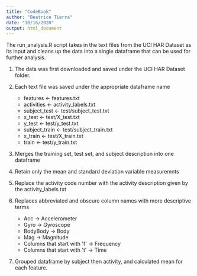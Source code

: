 ```yaml
---
title: "CodeBook"
author: "Beatrice Tierra"
date: "10/16/2020"
output: html_document
---
```

The run_analysis.R script takes in the text files from the UCI HAR Dataset as its input and cleans up the data into a single dataframe that can be used for further analysis. 

1. The data was first downloaded and saved under the UCI HAR Dataset folder. 

2. Each text file was saved under the appropriate dataframe name
    * features <- features.txt
    * activities <- activity_labels.txt 
    * subject_test <- test/subject_test.txt 
    * x_test <- test/X_test.txt 
    * y_test <- test/y_test.txt 
    * subject_train <- test/subject_train.txt
    * x_train <- test/X_train.txt
    * train <- test/y_train.txt


3. Merges the training set, test set, and subject description into one dataframe

4. Retain only the mean and standard deviation variable measuremnts 

5. Replace the activity code number with the activity description given by the activity_labels.txt

6. Replaces abbreviated and obscure column names with more descriptive terms 
    * Acc -> Accelerometer
    * Gyro -> Gyroscope
    * BodyBody -> Body
    * Mag -> Magnitude
    * Columns that start with 'f' -> Frequency
    * Columns that start with 't' -> Time

7. Grouped dataframe by subject then activity, and calculated mean for each feature.
